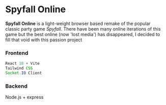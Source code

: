 # Spyfall Online

**Spyfall Online** is a light-weight browser based remake of the popular classic party game *Spyfall*. There have been many online iterations of this game but the best online (now 'lost media') has disappeared, I decided to fill that void with this passion project

### **Frontend**
```Java script
React 18 + Vite       
Tailwind CSS     
Socket.IO Client 
```
### **Backend**
Node.js + express